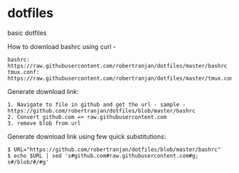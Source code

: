 # dotfiles
basic dotfiles

How to download bashrc using curl -

	bashrc:	 	https://raw.githubusercontent.com/robertranjan/dotfiles/master/bashrc
	tmux.conf:	https://raw.githubusercontent.com/robertranjan/dotfiles/master/tmux.conf

Generate download link:

	1. Navigate to file in github and get the url - sample - https://github.com/robertranjan/dotfiles/blob/master/bashrc
	2. Convert github.com => raw.githubusercontent.com
	3. remove blob from url

Generate download link using few quick substitutions:

    $ URL="https://github.com/robertranjan/dotfiles/blob/master/bashrc"
    $ echo $URL | sed 's#github.com#raw.githubusercontent.com#g; s#/blob/#/#g'
